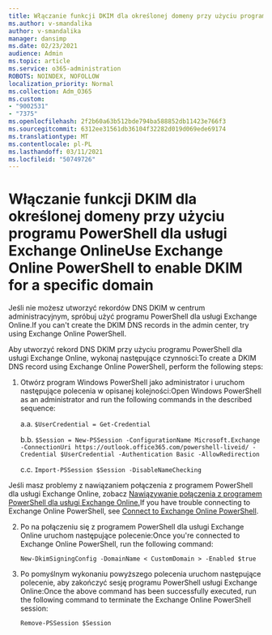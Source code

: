 ```yaml
---
title: Włączanie funkcji DKIM dla określonej domeny przy użyciu programu PowerShell dla usługi Exchange Online
ms.author: v-smandalika
author: v-smandalika
manager: dansimp
ms.date: 02/23/2021
audience: Admin
ms.topic: article
ms.service: o365-administration
ROBOTS: NOINDEX, NOFOLLOW
localization_priority: Normal
ms.collection: Adm_O365
ms.custom:
- "9002531"
- "7375"
ms.openlocfilehash: 2f2b60a63b512bde794ba588852db11423e766f3
ms.sourcegitcommit: 6312ee31561db36104f32282d019d069ede69174
ms.translationtype: MT
ms.contentlocale: pl-PL
ms.lasthandoff: 03/11/2021
ms.locfileid: "50749726"
---
```

# <a name="use-exchange-online-powershell-to-enable-dkim-for-a-specific-domain"></a><span data-ttu-id="0a452-102">Włączanie funkcji DKIM dla określonej domeny przy użyciu programu PowerShell dla usługi Exchange Online</span><span class="sxs-lookup"><span data-stu-id="0a452-102">Use Exchange Online PowerShell to enable DKIM for a specific domain</span></span>

<span data-ttu-id="0a452-103">Jeśli nie możesz utworzyć rekordów DNS DKIM w centrum administracyjnym, spróbuj użyć programu PowerShell dla usługi Exchange Online.</span><span class="sxs-lookup"><span data-stu-id="0a452-103">If you can't create the DKIM DNS records in the admin center, try using Exchange Online PowerShell.</span></span> 

<span data-ttu-id="0a452-104">Aby utworzyć rekord DNS DKIM przy użyciu programu PowerShell dla usługi Exchange Online, wykonaj następujące czynności:</span><span class="sxs-lookup"><span data-stu-id="0a452-104">To create a DKIM DNS record using Exchange Online PowerShell, perform the following steps:</span></span>

1. <span data-ttu-id="0a452-105">Otwórz program Windows PowerShell jako administrator i uruchom następujące polecenia w opisanej kolejności:</span><span class="sxs-lookup"><span data-stu-id="0a452-105">Open Windows PowerShell as an administrator and run the following commands in the described sequence:</span></span>

    <span data-ttu-id="0a452-106">a.</span><span class="sxs-lookup"><span data-stu-id="0a452-106">a.</span></span> `$UserCredential = Get-Credential`

    <span data-ttu-id="0a452-107">b.</span><span class="sxs-lookup"><span data-stu-id="0a452-107">b.</span></span> `$Session = New-PSSession -ConfigurationName Microsoft.Exchange -ConnectionUri https://outlook.office365.com/powershell-liveid/ -Credential $UserCredential -Authentication Basic -AllowRedirection`

    <span data-ttu-id="0a452-108">c.</span><span class="sxs-lookup"><span data-stu-id="0a452-108">c.</span></span> `Import-PSSession $Session -DisableNameChecking`
    
<span data-ttu-id="0a452-109">Jeśli masz problemy z nawiązaniem połączenia z programem PowerShell dla usługi Exchange Online, zobacz [Nawiązywanie połączenia z programem PowerShell dla usługi Exchange Online.](https://docs.microsoft.com/powershell/exchange/connect-to-exchange-online-powershell)</span><span class="sxs-lookup"><span data-stu-id="0a452-109">If you have trouble connecting to Exchange Online PowerShell, see [Connect to Exchange Online PowerShell](https://docs.microsoft.com/powershell/exchange/connect-to-exchange-online-powershell).</span></span>

2. <span data-ttu-id="0a452-110">Po na połączeniu się z programem PowerShell dla usługi Exchange Online uruchom następujące polecenie:</span><span class="sxs-lookup"><span data-stu-id="0a452-110">Once you're connected to Exchange Online PowerShell, run the following command:</span></span>

    `New-DkimSigningConfig -DomainName < CustomDomain > -Enabled $true`

3. <span data-ttu-id="0a452-111">Po pomyślnym wykonaniu powyższego polecenia uruchom następujące polecenie, aby zakończyć sesję programu PowerShell usługi Exchange Online:</span><span class="sxs-lookup"><span data-stu-id="0a452-111">Once the above command has been successfully executed, run the following command to terminate the Exchange Online PowerShell session:</span></span>

    `Remove-PSSession $Session` 



